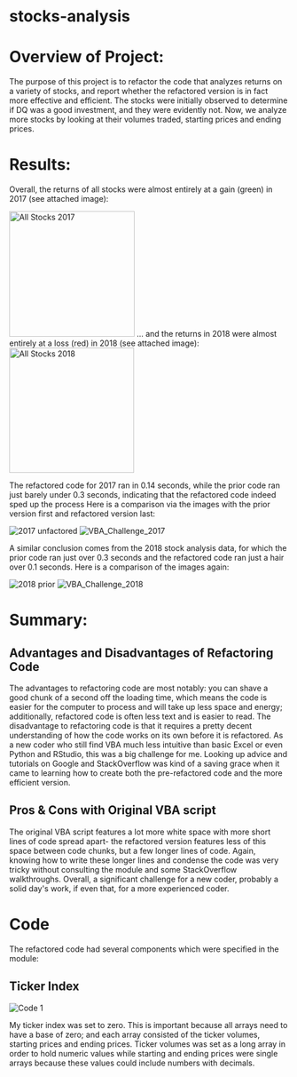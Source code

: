 # stocks-analysis
# Overview of Project: 
The purpose of this project is to refactor the code that analyzes returns on a variety of stocks, and report whether the refactored version is in fact more effective and efficient. 
The stocks were initially observed to determine if DQ was a good investment, and they were evidently not. Now, we analyze more stocks by looking at their volumes traded, starting prices and ending prices. 

# Results: 
Overall, the returns of all stocks were almost entirely at a gain (green) in 2017 (see attached image):

<img width="226" alt="All Stocks 2017" src="https://user-images.githubusercontent.com/89936913/139163820-1d672484-f973-47fd-9c09-9b8a1997b6b3.png">
... and the returns in 2018 were almost entirely at a loss (red) in 2018 (see attached image):

<img width="225" alt="All Stocks 2018" src="https://user-images.githubusercontent.com/89936913/139163988-deef776a-6658-44b5-84d4-9fbc2b76a8ca.png">

The refactored code for 2017 ran in 0.14 seconds, while the prior code ran just barely under 0.3 seconds, indicating that the refactored code indeed sped up the process
Here is a comparison via the images with the prior version first and refactored version last: 

![2017 unfactored](https://user-images.githubusercontent.com/89936913/139165728-6af2ad77-c9a8-452d-a184-9525986295da.png) ![VBA_Challenge_2017](https://user-images.githubusercontent.com/89936913/139281814-9b8f4755-8e6d-445c-9b38-401199133687.png)


A similar conclusion comes from the 2018 stock analysis data, for which the prior code ran just over 0.3 seconds and the refactored code ran just a hair over 0.1 seconds. 
Here is a comparison of the images again: 

![2018 prior](https://user-images.githubusercontent.com/89936913/139166068-7962571e-e503-42bc-8544-4465182d6b70.png) ![VBA_Challenge_2018](https://user-images.githubusercontent.com/89936913/139281898-27d69378-8786-4240-aaf6-543438406948.png)


# Summary: 

## Advantages and Disadvantages of Refactoring Code
The advantages to refactoring code are most notably: you can shave a good chunk of a second off the loading time, which means the code is easier for the computer to process and will take up less space and energy; additionally, refactored code is often less text and is easier to read. 
The disadvantage to refactoring code is that it requires a pretty decent understanding of how the code works on its own before it is refactored. As a new coder who still find VBA much less intuitive than basic Excel or even Python and RStudio, this was a big challenge for me. Looking up advice and tutorials on Google and StackOverflow was kind of a saving grace when it came to learning how to create both the pre-refactored code and the more efficient version. 
## Pros & Cons with Original VBA script
The original VBA script features a lot more white space with more short lines of code spread apart- the refactored version features less of this space between code chunks, but a few longer lines of code. 
Again, knowing how to write these longer lines and condense the code was very tricky without consulting the module and some StackOverflow walkthroughs. 
Overall, a significant challenge for a new coder, probably a solid day's work, if even that, for a more experienced coder. 

# Code
The refactored code had several components which were specified in the module:

## Ticker Index

![Code 1](https://user-images.githubusercontent.com/89936913/139280413-795735af-d748-41dd-84cf-2f0f531ca4e6.png)

My ticker index was set to zero.
This is important because all arrays need to have a base of zero; and each array consisted of the ticker volumes, starting prices and ending prices. Ticker volumes was set as a long array in order to hold numeric values while starting and ending prices were single arrays because these values could include numbers with decimals. 


